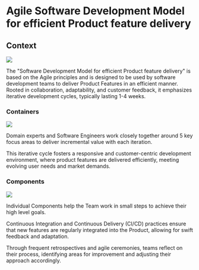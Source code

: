 # Agile Software Development Model for efficient Product feature delivery

## Context

![](embed:Context)

The "Software Development Model for efficient Product feature delivery" is based on the Agile principles and is
designed to be used by software development teams to deliver Product Features in an efficient manner. Rooted in
collaboration, adaptability, and customer feedback, it emphasizes iterative development cycles, typically lasting 1-4
weeks.

### Containers

![](embed:Containers)

Domain experts and Software Engineers work closely together around 5 key focus areas to deliver incremental value with 
each iteration.

This iterative cycle fosters a responsive and customer-centric development environment, where product features are
delivered efficiently, meeting evolving user needs and market demands.

### Components

![](embed:Components)

Individual Components help the Team work in small steps to achieve their high level goals. 

Continuous Integration and 
Continuous Delivery (CI/CD) practices ensure that new features are regularly integrated into the Product, allowing for 
swift feedback and adaptation.

Through frequent retrospectives and agile ceremonies, teams reflect on their process, identifying areas for improvement 
and adjusting their approach accordingly.

